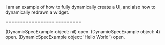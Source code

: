 I am an example of how to fully dynamically create a UI, and also how to dynamically redrawn a widget.

==========================

(DynamicSpecExample object: nil) open.
(DynamicSpecExample object: 4) open.
(DynamicSpecExample object: 'Hello World') open.